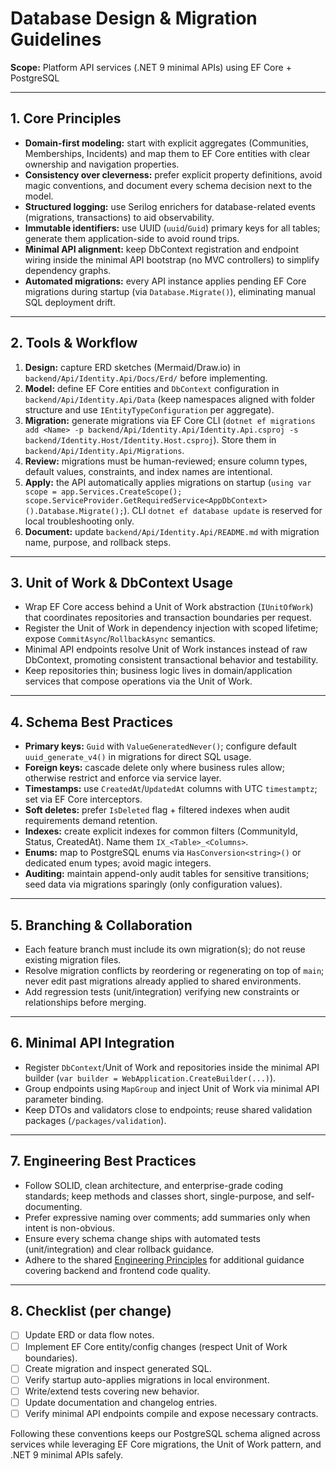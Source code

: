 # Database Design & Migration Guidelines
**Scope:** Platform API services (.NET 9 minimal APIs) using EF Core + PostgreSQL

---

## 1. Core Principles
- **Domain-first modeling:** start with explicit aggregates (Communities, Memberships, Incidents) and map them to EF Core entities with clear ownership and navigation properties.
- **Consistency over cleverness:** prefer explicit property definitions, avoid magic conventions, and document every schema decision next to the model.
- **Structured logging:** use Serilog enrichers for database-related events (migrations, transactions) to aid observability.
- **Immutable identifiers:** use UUID (`uuid`/`Guid`) primary keys for all tables; generate them application-side to avoid round trips.
- **Minimal API alignment:** keep DbContext registration and endpoint wiring inside the minimal API bootstrap (no MVC controllers) to simplify dependency graphs.
- **Automated migrations:** every API instance applies pending EF Core migrations during startup (via `Database.Migrate()`), eliminating manual SQL deployment drift.

---

## 2. Tools & Workflow
1. **Design:** capture ERD sketches (Mermaid/Draw.io) in `backend/Api/Identity.Api/Docs/Erd/` before implementing.
2. **Model:** define EF Core entities and `DbContext` configuration in `backend/Api/Identity.Api/Data` (keep namespaces aligned with folder structure and use `IEntityTypeConfiguration` per aggregate).
3. **Migration:** generate migrations via EF Core CLI (`dotnet ef migrations add <Name> -p backend/Api/Identity.Api/Identity.Api.csproj -s backend/Identity.Host/Identity.Host.csproj`). Store them in `backend/Api/Identity.Api/Migrations`.
4. **Review:** migrations must be human-reviewed; ensure column types, default values, constraints, and index names are intentional.
5. **Apply:** the API automatically applies migrations on startup (`using var scope = app.Services.CreateScope(); scope.ServiceProvider.GetRequiredService<AppDbContext>().Database.Migrate();`). CLI `dotnet ef database update` is reserved for local troubleshooting only.
6. **Document:** update `backend/Api/Identity.Api/README.md` with migration name, purpose, and rollback steps.

---

## 3. Unit of Work & DbContext Usage
- Wrap EF Core access behind a Unit of Work abstraction (`IUnitOfWork`) that coordinates repositories and transaction boundaries per request.
- Register the Unit of Work in dependency injection with scoped lifetime; expose `CommitAsync`/`RollbackAsync` semantics.
- Minimal API endpoints resolve Unit of Work instances instead of raw DbContext, promoting consistent transactional behavior and testability.
- Keep repositories thin; business logic lives in domain/application services that compose operations via the Unit of Work.

---

## 4. Schema Best Practices
- **Primary keys:** `Guid` with `ValueGeneratedNever()`; configure default `uuid_generate_v4()` in migrations for direct SQL usage.
- **Foreign keys:** cascade delete only where business rules allow; otherwise restrict and enforce via service layer.
- **Timestamps:** use `CreatedAt`/`UpdatedAt` columns with UTC `timestamptz`; set via EF Core interceptors.
- **Soft deletes:** prefer `IsDeleted` flag + filtered indexes when audit requirements demand retention.
- **Indexes:** create explicit indexes for common filters (CommunityId, Status, CreatedAt). Name them `IX_<Table>_<Columns>`.
- **Enums:** map to PostgreSQL enums via `HasConversion<string>()` or dedicated enum types; avoid magic integers.
- **Auditing:** maintain append-only audit tables for sensitive transitions; seed data via migrations sparingly (only configuration values).

---

## 5. Branching & Collaboration
- Each feature branch must include its own migration(s); do not reuse existing migration files.
- Resolve migration conflicts by reordering or regenerating on top of `main`; never edit past migrations already applied to shared environments.
- Add regression tests (unit/integration) verifying new constraints or relationships before merging.

---

## 6. Minimal API Integration
- Register `DbContext`/Unit of Work and repositories inside the minimal API builder (`var builder = WebApplication.CreateBuilder(...)`).
- Group endpoints using `MapGroup` and inject Unit of Work via minimal API parameter binding.
- Keep DTOs and validators close to endpoints; reuse shared validation packages (`/packages/validation`).

---

## 7. Engineering Best Practices
- Follow SOLID, clean architecture, and enterprise-grade coding standards; keep methods and classes short, single-purpose, and self-documenting.
- Prefer expressive naming over comments; add summaries only when intent is non-obvious.
- Ensure every schema change ships with automated tests (unit/integration) and clear rollback guidance.
- Adhere to the shared [Engineering Principles](Engineering_Principles.md) for additional guidance covering backend and frontend code quality.

---

## 8. Checklist (per change)
- [ ] Update ERD or data flow notes.
- [ ] Implement EF Core entity/config changes (respect Unit of Work boundaries).
- [ ] Create migration and inspect generated SQL.
- [ ] Verify startup auto-applies migrations in local environment.
- [ ] Write/extend tests covering new behavior.
- [ ] Update documentation and changelog entries.
- [ ] Verify minimal API endpoints compile and expose necessary contracts.

Following these conventions keeps our PostgreSQL schema aligned across services while leveraging EF Core migrations, the Unit of Work pattern, and .NET 9 minimal APIs safely.
